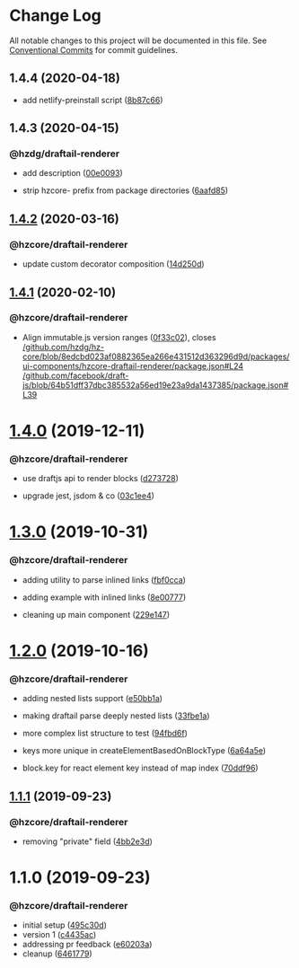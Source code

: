 # Change Log

All notable changes to this project will be documented in this file.
See [Conventional Commits](https://conventionalcommits.org) for commit guidelines.

## 1.4.4 (2020-04-18)


* add netlify-preinstall script ([8b87c66](https://github.com/hzdg/hz-core/commit/8b87c66))


## 1.4.3 (2020-04-15)


### @hzdg/draftail-renderer

* add description ([00e0093](https://github.com/hzdg/hz-core/commit/00e0093))

* strip hzcore- prefix from package directories ([6aafd85](https://github.com/hzdg/hz-core/commit/6aafd85))


## [1.4.2](https://github.com/hzdg/hz-core/compare/@hzcore/draftail-renderer@1.4.1...@hzcore/draftail-renderer@1.4.2) (2020-03-16)


### @hzcore/draftail-renderer

* update custom decorator composition ([14d250d](https://github.com/hzdg/hz-core/commit/14d250d))


## [1.4.1](https://github.com/hzdg/hz-core/compare/@hzcore/draftail-renderer@1.4.0...@hzcore/draftail-renderer@1.4.1) (2020-02-10)


### @hzcore/draftail-renderer

* Align immutable.js version ranges ([0f33c02](https://github.com/hzdg/hz-core/commit/0f33c02)), closes [/github.com/hzdg/hz-core/blob/8edcbd023af0882365ea266e431512d363296d9d/packages/ui-components/hzcore-draftail-renderer/package.json#L24](https://github.com//github.com/hzdg/hz-core/blob/8edcbd023af0882365ea266e431512d363296d9d/packages/ui-components/hzcore-draftail-renderer/package.json/issues/L24) [/github.com/facebook/draft-js/blob/64b51dff37dbc385532a56ed19e23a9da1437385/package.json#L39](https://github.com//github.com/facebook/draft-js/blob/64b51dff37dbc385532a56ed19e23a9da1437385/package.json/issues/L39)


# [1.4.0](https://github.com/hzdg/hz-core/compare/@hzcore/draftail-renderer@1.3.0...@hzcore/draftail-renderer@1.4.0) (2019-12-11)


### @hzcore/draftail-renderer

* use draftjs api to render blocks ([d273728](https://github.com/hzdg/hz-core/commit/d273728))

* upgrade jest, jsdom & co ([03c1ee4](https://github.com/hzdg/hz-core/commit/03c1ee4))


# [1.3.0](https://github.com/hzdg/hz-core/compare/@hzcore/draftail-renderer@1.2.0...@hzcore/draftail-renderer@1.3.0) (2019-10-31)


### @hzcore/draftail-renderer

* adding utility to parse inlined links ([fbf0cca](https://github.com/hzdg/hz-core/commit/fbf0cca))

* adding example with inlined links ([8e00777](https://github.com/hzdg/hz-core/commit/8e00777))
* cleaning up main component ([229e147](https://github.com/hzdg/hz-core/commit/229e147))


# [1.2.0](https://github.com/hzdg/hz-core/compare/@hzcore/draftail-renderer@1.1.1...@hzcore/draftail-renderer@1.2.0) (2019-10-16)


### @hzcore/draftail-renderer

* adding nested lists support ([e50bb1a](https://github.com/hzdg/hz-core/commit/e50bb1a))
* making draftail parse deeply nested lists ([33fbe1a](https://github.com/hzdg/hz-core/commit/33fbe1a))

* more complex list structure to test ([94fbd6f](https://github.com/hzdg/hz-core/commit/94fbd6f))
* keys more unique in createElementBasedOnBlockType ([6a64a5e](https://github.com/hzdg/hz-core/commit/6a64a5e))
* block.key for react element key instead of map index ([70ddf96](https://github.com/hzdg/hz-core/commit/70ddf96))


## [1.1.1](https://github.com/hzdg/hz-core/compare/@hzcore/draftail-renderer@1.1.0...@hzcore/draftail-renderer@1.1.1) (2019-09-23)


### @hzcore/draftail-renderer

* removing "private" field ([4bb2e3d](https://github.com/hzdg/hz-core/commit/4bb2e3d))


# 1.1.0 (2019-09-23)


### @hzcore/draftail-renderer

* initial setup ([495c30d](https://github.com/hzdg/hz-core/commit/495c30d))
* version 1 ([c4435ac](https://github.com/hzdg/hz-core/commit/c4435ac))
* addressing pr feedback ([e60203a](https://github.com/hzdg/hz-core/commit/e60203a))
* cleanup ([6461779](https://github.com/hzdg/hz-core/commit/6461779))
